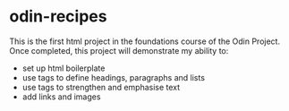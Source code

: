 # odin-recipes
This is the first html project in the foundations course of the Odin Project. Once completed, this project will demonstrate my ability to:
- set up html boilerplate
- use tags to define headings, paragraphs and lists
- use tags to strengthen and emphasise text
- add links and images
